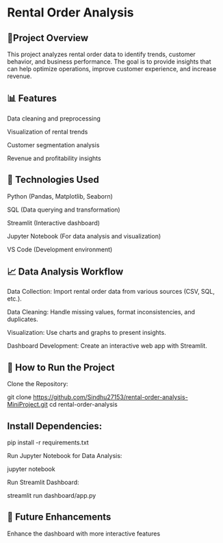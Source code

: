 <h1>Rental Order Analysis</h1>

<h2>📌Project Overview</h2>
This project analyzes rental order data to identify trends, customer behavior, and business performance. The goal is to provide insights that can help optimize operations, improve customer experience, and
increase revenue.

<h2>📊 Features</h2>
Data cleaning and preprocessing

Visualization of rental trends

Customer segmentation analysis

Revenue and profitability insights

<h2>🔧 Technologies Used</h2>
Python (Pandas, Matplotlib, Seaborn)

SQL (Data querying and transformation)

Streamlit (Interactive dashboard)

Jupyter Notebook (For data analysis and visualization)

VS Code (Development environment)

<h2>📈 Data Analysis Workflow</h2>
Data Collection: Import rental order data from various sources (CSV, SQL, etc.).

Data Cleaning: Handle missing values, format inconsistencies, and duplicates.

Visualization: Use charts and graphs to present insights.

Dashboard Development: Create an interactive web app with Streamlit.

<h2>🚀 How to Run the Project</h2>
Clone the Repository:

git clone https://github.com/Sindhu27153/rental-order-analysis-MiniProject.git cd rental-order-analysis

<h2>Install Dependencies:</h2>
pip install -r requirements.txt

Run Jupyter Notebook for Data Analysis:

jupyter notebook

Run Streamlit Dashboard:

streamlit run dashboard/app.py

<h2>📌 Future Enhancements</h2>

Enhance the dashboard with more interactive features
